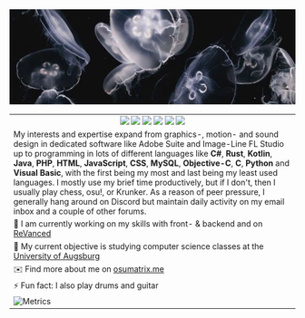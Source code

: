 <img src="descargar (23).jpg">
<table>
  <tr>
    <td align=center>
      <img src="https://hits.seeyoufarm.com/api/count/incr/badge.svg?url=https%3A%2F%2Fgithub.com%2FoSumAtrIX&icon=github.svg&icon_color=%23FFFFFF&title=hits&edge_flat=false">
      <img src="https://img.shields.io/github/followers/oSumAtrIX">
      <img src="https://img.shields.io/reddit/user-karma/combined/oSumAtrIX?style=social">
      <img src="https://img.shields.io/twitter/follow/oSumAtrIX?style=social">
      <img src="https://img.shields.io/youtube/channel/views/UCk9pnU2BGmIafksQPvTJfuA?style=social">
      <img src="https://img.shields.io/github/stars/oSumAtrIX?style=social">
    </td>
  </tr>
  <tr>
    <td>
      My interests and expertise expand from graphics-, motion- and sound design in dedicated software like Adobe Suite and Image-Line FL Studio up to programming in lots of different languages like <b>C#</b>, <b>Rust</b>, <b>Kotlin</b>, <b>Java</b>, <b>PHP</b>, <b>HTML</b>, <b>JavaScript</b>, <b>CSS</b>, <b>MySQL</b>, <b>Objective-C</b>, <b>C</b>, <b>Python</b> and <b>Visual Basic</b>, with the first
      being my most and last being my least used languages. I mostly use my brief time productively, but if I don't, then I usually play chess, osu!, or Krunker.
      As a reason of peer pressure, I generally hang around on Discord but maintain daily activity on my email inbox and a couple of other forums.
  </td>
</tr>
<tr>
  <td>🔭 I am currently working on my skills with front- & backend and on <a href=https://github.com/revanced>ReVanced</a></td>
</tr>
<tr>
  <td>🌱 My current objective is studying computer science classes at the <a href=https://www.uni-augsburg.de>University of Augsburg</a></td>
</tr>
<tr>
  <td>✉️ Find more about me on <a href=https://osumatrix.me>osumatrix.me</a></td>
</tr>
<tr>
  <td>⚡ Fun fact: I also play drums and guitar</td>
</tr>
<tr>
  <td>
    <img src="/github-metrics.svg" alt="Metrics" width="100%">
  </td>
</tr>
</table>
